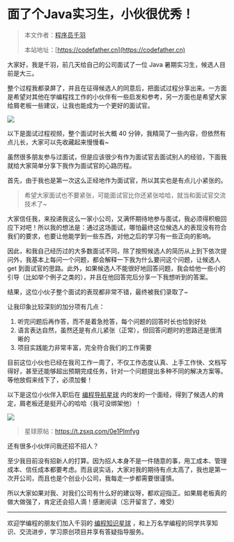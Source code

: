 # 面了个Java实习生，小伙很优秀！

> 本文作者：[程序员千羽](https://yuyuanweb.feishu.cn/wiki/Abldw5WkjidySxkKxU2cQdAtnah)
>
> 本站地址：[https://codefather.cn](https://codefather.cn)

大家好，我是千羽，前几天给自己的公司面试了一位 Java 暑期实习生，候选人目前是大三。

整个过程我都录屏了，并且在征得候选人的同意后，把面试过程分享出来。一方面是希望对其他在学编程找工作的小伙伴有一些启发和参考，另一方面也是希望大家给屑老板一些建议，让我也能成为一个更好的面试官。

![](https://pic.yupi.icu/5563/202311041302600.png)

以下是面试过程视频，整个面试时长大概 40 分钟，我精简了一些内容，但依然有点儿长，大家可以先收藏起来慢慢看~

虽然很多朋友参与过面试，但是应该很少有作为面试官去面试别人的经验，下面我就给大家简单分享下我作为面试官的心路历程。

首先，由于我也是第一次这么正经地作为面试官，所以其实也是有点儿小紧张的。

> 希望大家面试也不要紧张，可能面试官比你还紧张哈哈，就当和面试官交流技术了~

大家信任我，来投递我这么一家小公司，又满怀期待地参与面试，我必须得积极回应下对吧！所以我的想法是：通过这场面试，哪怕最终这位候选人的表现没有符合我们的要求，也要让他能学到一些东西，对他之后的学习有一些正向的影响。

因此，和我自己经历过的大多数面试不同，除了按照候选人的简历从上到下依次提问外，我基本上每问一个问题，都会解释一下我为什么要问这个问题，让候选人 get 到面试官的思路。此外，如果候选人不能很好地回答问题，我会给他一些小的引导（比如举个例子之类的），并且在他回答完后分享一下我想听到的答案。

结果，这位小伙子整个面试的表现都非常不错，最终被我们录取了~

让我印象比较深刻的加分项有几点：

1. 听完问题后再作答，而不是着急抢答，每个问题的回答时长也恰到好处
2. 语言表达自然，虽然还是有点儿紧张（正常），但回答问题时的思路还是很清晰的
3. 项目实践能力非常丰富，完全符合我们的工作需要

目前这位小伙也已经在我司工作一周了，不仅工作态度认真、上手工作快、文档写得好，甚至还能够超出预期完成任务，针对一个问题提出多种不同的解决方案等。等他放假来线下了，必须加餐！

以下是这位小伙伴入职后在 [编程导航星球](https://mp.weixin.qq.com/s?__biz=MzI1NDczNTAwMA==&mid=2247539132&idx=2&sn=45af016dee0c03491750f76ba8fdbd25&chksm=e9c2be4bdeb5375d3253155b4053263109a631620b7cb9074e2fe1b4a5b1604ef92c522b606e&token=292259508&lang=zh_CN&scene=21#wechat_redirect) 内的发的一个面经，得到了候选人的肯定，屑老板还是挺开心的哈哈（我可没绑架他）！

![](https://pic.yupi.icu/5563/202311041302710.png)

> 星球原帖：https://t.zsxq.com/0e1PImfyg

还有很多小伙伴问我还招不招人？

至少我目前没有招新人的打算。因为招人本身不是一件随意的事，用工成本、管理成本、信任成本都要考虑。而且说实话，大家对我的期待有点太高了，我也是第一次开公司，而且也是个创业小公司，我每走一步都需要很谨慎。

所以大家如果对我、对我们公司有什么好的建议呀，都欢迎指正。如果屑老板真的做大做强了，肯定还会招人滴！感谢阅读（忘开留言了，难受）



------


欢迎学编程的朋友们加入千羽的 [编程知识星球](https://mp.weixin.qq.com/s?__biz=MzI1NDczNTAwMA==&mid=2247539132&idx=2&sn=45af016dee0c03491750f76ba8fdbd25&chksm=e9c2be4bdeb5375d3253155b4053263109a631620b7cb9074e2fe1b4a5b1604ef92c522b606e&token=292259508&lang=zh_CN&scene=21#wechat_redirect) ，和上万名学编程的同学共享知识、交流进步，学习原创项目并享有答疑指导服务。